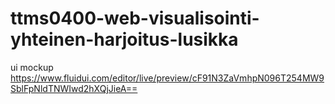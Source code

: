 # ttms0400-web-visualisointi-yhteinen-harjoitus-lusikka

ui mockup
https://www.fluidui.com/editor/live/preview/cF91N3ZaVmhpN096T254MW9SblFpNldTNWIwd2hXQjJieA==
